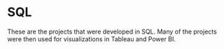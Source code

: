 # SQL
These are the projects that were developed in SQL. Many of the projects were then used for visualizations in Tableau and Power BI.
